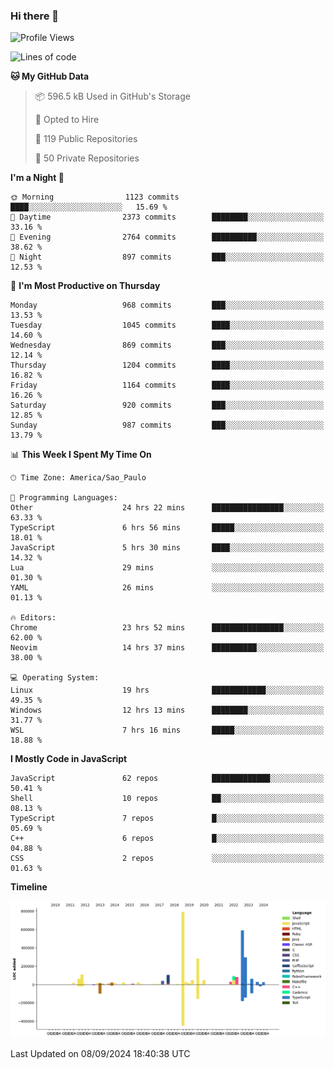 ### Hi there 👋

<!--START_SECTION:waka-->
![Profile Views](http://img.shields.io/badge/Profile%20Views-0-blue)

![Lines of code](https://img.shields.io/badge/From%20Hello%20World%20I%27ve%20Written-2.9%20million%20lines%20of%20code-blue)

**🐱 My GitHub Data** 

> 📦 596.5 kB Used in GitHub's Storage 
 > 
> 💼 Opted to Hire
 > 
> 📜 119 Public Repositories 
 > 
> 🔑 50 Private Repositories 
 > 
**I'm a Night 🦉** 

```text
🌞 Morning                1123 commits        ████░░░░░░░░░░░░░░░░░░░░░   15.69 % 
🌆 Daytime                2373 commits        ████████░░░░░░░░░░░░░░░░░   33.16 % 
🌃 Evening                2764 commits        ██████████░░░░░░░░░░░░░░░   38.62 % 
🌙 Night                  897 commits         ███░░░░░░░░░░░░░░░░░░░░░░   12.53 % 
```
📅 **I'm Most Productive on Thursday** 

```text
Monday                   968 commits         ███░░░░░░░░░░░░░░░░░░░░░░   13.53 % 
Tuesday                  1045 commits        ████░░░░░░░░░░░░░░░░░░░░░   14.60 % 
Wednesday                869 commits         ███░░░░░░░░░░░░░░░░░░░░░░   12.14 % 
Thursday                 1204 commits        ████░░░░░░░░░░░░░░░░░░░░░   16.82 % 
Friday                   1164 commits        ████░░░░░░░░░░░░░░░░░░░░░   16.26 % 
Saturday                 920 commits         ███░░░░░░░░░░░░░░░░░░░░░░   12.85 % 
Sunday                   987 commits         ███░░░░░░░░░░░░░░░░░░░░░░   13.79 % 
```


📊 **This Week I Spent My Time On** 

```text
🕑︎ Time Zone: America/Sao_Paulo

💬 Programming Languages: 
Other                    24 hrs 22 mins      ████████████████░░░░░░░░░   63.33 % 
TypeScript               6 hrs 56 mins       █████░░░░░░░░░░░░░░░░░░░░   18.01 % 
JavaScript               5 hrs 30 mins       ████░░░░░░░░░░░░░░░░░░░░░   14.32 % 
Lua                      29 mins             ░░░░░░░░░░░░░░░░░░░░░░░░░   01.30 % 
YAML                     26 mins             ░░░░░░░░░░░░░░░░░░░░░░░░░   01.13 % 

🔥 Editors: 
Chrome                   23 hrs 52 mins      ████████████████░░░░░░░░░   62.00 % 
Neovim                   14 hrs 37 mins      ██████████░░░░░░░░░░░░░░░   38.00 % 

💻 Operating System: 
Linux                    19 hrs              ████████████░░░░░░░░░░░░░   49.35 % 
Windows                  12 hrs 13 mins      ████████░░░░░░░░░░░░░░░░░   31.77 % 
WSL                      7 hrs 16 mins       █████░░░░░░░░░░░░░░░░░░░░   18.88 % 
```

**I Mostly Code in JavaScript** 

```text
JavaScript               62 repos            █████████████░░░░░░░░░░░░   50.41 % 
Shell                    10 repos            ██░░░░░░░░░░░░░░░░░░░░░░░   08.13 % 
TypeScript               7 repos             █░░░░░░░░░░░░░░░░░░░░░░░░   05.69 % 
C++                      6 repos             █░░░░░░░░░░░░░░░░░░░░░░░░   04.88 % 
CSS                      2 repos             ░░░░░░░░░░░░░░░░░░░░░░░░░   01.63 % 
```



**Timeline**

![Lines of Code chart](https://raw.githubusercontent.com/jampow/jampow/master/assets/bar_graph.png)


 Last Updated on 08/09/2024 18:40:38 UTC
<!--END_SECTION:waka-->

